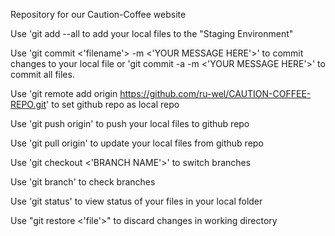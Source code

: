 Repository for our Caution-Coffee website

Use 'git add --all to add your local files to the "Staging Environment"

Use 'git commit <'filename'> -m <'YOUR MESSAGE HERE'>' to commit changes to your local file or 'git commit -a -m <'YOUR MESSAGE HERE'>' to commit all files.

Use 'git remote add origin https://github.com/ru-wel/CAUTION-COFFEE-REPO.git' to set github repo as local repo

Use 'git push origin' to push your local files to github repo

Use 'git pull origin' to update your local files from github repo

Use 'git checkout <'BRANCH NAME'>' to switch branches

Use 'git branch' to check branches

Use 'git status' to view status of your files in your local folder

Use "git restore <'file'>" to discard changes in working directory